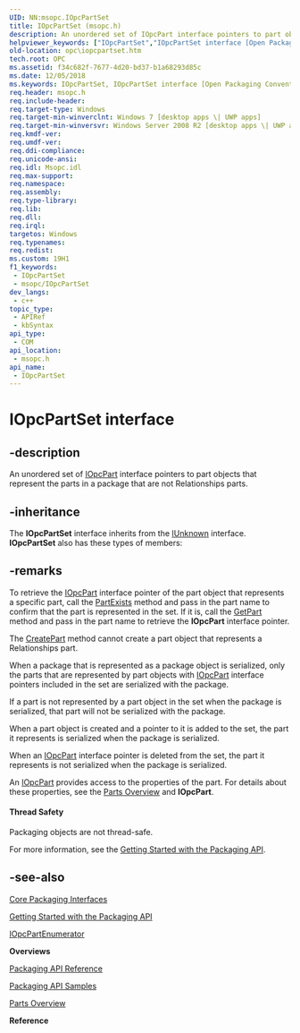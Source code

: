 ```yaml
---
UID: NN:msopc.IOpcPartSet
title: IOpcPartSet (msopc.h)
description: An unordered set of IOpcPart interface pointers to part objects that represent the parts in a package that are not Relationships parts.
helpviewer_keywords: ["IOpcPartSet","IOpcPartSet interface [Open Packaging Conventions]","IOpcPartSet interface [Open Packaging Conventions]","described","msopc/IOpcPartSet","opc.iopcpartset"]
old-location: opc\iopcpartset.htm
tech.root: OPC
ms.assetid: f34c682f-7677-4d20-bd37-b1a68293d85c
ms.date: 12/05/2018
ms.keywords: IOpcPartSet, IOpcPartSet interface [Open Packaging Conventions], IOpcPartSet interface [Open Packaging Conventions],described, msopc/IOpcPartSet, opc.iopcpartset
req.header: msopc.h
req.include-header: 
req.target-type: Windows
req.target-min-winverclnt: Windows 7 [desktop apps \| UWP apps]
req.target-min-winversvr: Windows Server 2008 R2 [desktop apps \| UWP apps]
req.kmdf-ver: 
req.umdf-ver: 
req.ddi-compliance: 
req.unicode-ansi: 
req.idl: Msopc.idl
req.max-support: 
req.namespace: 
req.assembly: 
req.type-library: 
req.lib: 
req.dll: 
req.irql: 
targetos: Windows
req.typenames: 
req.redist: 
ms.custom: 19H1
f1_keywords:
 - IOpcPartSet
 - msopc/IOpcPartSet
dev_langs:
 - c++
topic_type:
 - APIRef
 - kbSyntax
api_type:
 - COM
api_location:
 - msopc.h
api_name:
 - IOpcPartSet
---
```


# IOpcPartSet interface


## -description

An unordered set of <a href="/previous-versions/windows/desktop/api/msopc/nn-msopc-iopcpart">IOpcPart</a> interface pointers to part objects that represent the parts in a package that are not Relationships parts.

## -inheritance

The <b>IOpcPartSet</b> interface inherits from the <a href="/windows/desktop/api/unknwn/nn-unknwn-iunknown">IUnknown</a> interface. <b>IOpcPartSet</b> also has these types of members:

## -remarks

To retrieve the <a href="/previous-versions/windows/desktop/api/msopc/nn-msopc-iopcpart">IOpcPart</a> interface pointer of the part object that represents a specific part, call the <a href="/previous-versions/windows/desktop/api/msopc/nf-msopc-iopcpartset-partexists">PartExists</a> method and pass in the part name to confirm that the part is represented in the set. If it is, call the <a href="/previous-versions/windows/desktop/api/msopc/nf-msopc-iopcpartset-getpart">GetPart</a> method and pass in the part name to retrieve the <b>IOpcPart</b> interface pointer.

The <a href="/previous-versions/windows/desktop/api/msopc/nf-msopc-iopcpartset-createpart">CreatePart</a> method cannot create a part object that represents a Relationships part.

When a package that is represented as a package object is serialized, only the parts that are represented by part objects with <a href="/previous-versions/windows/desktop/api/msopc/nn-msopc-iopcpart">IOpcPart</a> interface pointers included in the set are serialized with the package.

If a part is not represented by a part object in the set when the package is serialized, that part will not be serialized with the package.

When a part object is created and a pointer to it is added to the set, the part it represents is serialized when the package is serialized.

When an  <a href="/previous-versions/windows/desktop/api/msopc/nn-msopc-iopcpart">IOpcPart</a> interface pointer is deleted from the set, the part it represents is not serialized when the package is serialized.

An <a href="/previous-versions/windows/desktop/api/msopc/nn-msopc-iopcpart">IOpcPart</a> provides access to the properties of the part. For details about these properties, see the <a href="/previous-versions/windows/desktop/opc/parts-overview">Parts Overview</a> and <b>IOpcPart</b>.


#### Thread Safety

Packaging objects are not thread-safe.

For more information, see the <a href="/previous-versions/windows/desktop/opc/packaging-api-overview">Getting Started with the Packaging API</a>.

## -see-also

<a href="/previous-versions/windows/desktop/opc/core-packaging-interfaces">Core Packaging Interfaces</a>



<a href="/previous-versions/windows/desktop/opc/packaging-api-overview">Getting Started with the Packaging API</a>



<a href="/previous-versions/windows/desktop/api/msopc/nn-msopc-iopcpartenumerator">IOpcPartEnumerator</a>



<b>Overviews</b>



<a href="/previous-versions/windows/desktop/opc/packaging-programming-reference">Packaging API Reference</a>



<a href="/previous-versions/windows/desktop/opc/packaging-programming-samples">Packaging API Samples</a>



<a href="/previous-versions/windows/desktop/opc/parts-overview">Parts Overview</a>



<b>Reference</b>

